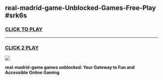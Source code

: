 
## real-madrid-game-Unblocked-Games-Free-Play #srk6s
<h3>
<a href="https://us.freeplayer.one?title=real-madrid-game&ref=9M">CLICK TO PLAY</a></h3>
<hr>

<h3>
<a href="https://us.freeplayer.one?title=real-madrid-game&ref=9M">CLICK 2 PLAY</a>
  
</h3>

<a href="https://us.freeplayer.one?title=real-madrid-game&ref=9M"><img src="https://clearcache.store/games.png"></a>


**real-madrid-game games unblocked: Your Gateway to Fun and Accessible Online Gaming**
